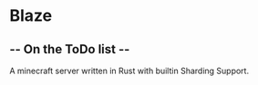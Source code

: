 # Blaze
## -- On the ToDo list --
A minecraft server written in Rust with builtin Sharding Support.
